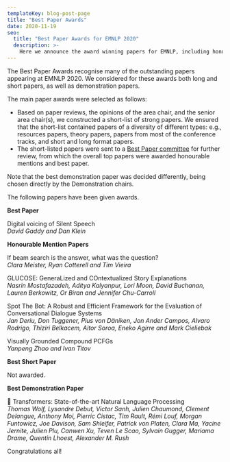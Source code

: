 ```yaml
---
templateKey: blog-post-page
title: "Best Paper Awards"
date: 2020-11-19
seo:
  title: "Best Paper Awards for EMNLP 2020"
  description: >- 
    Here we announce the award winning papers for EMNLP, including honorable mentions and best demonstration paper. 
---
```


The Best Paper Awards recognise many of the outstanding papers appearing at
EMNLP 2020. We considered for these awards both long and short papers, as well
as demonstration papers.

The main paper awards were selected as follows:
 - Based on paper reviews, the opinions of the area chair, and the senior area
   chair(s), we constructed a short-list of strong papers. We ensured
   that the short-list contained papers of a diversity of different types:
   e.g., resources papers, theory papers, papers from most of the conference tracks, 
   and short and long format papers.
 - The short-listed papers were sent to a [Best Paper committee](https://2020.emnlp.org/organizers/best-paper-committee) 
   for further review, from which the overall top papers were awarded honourable mentions
   and best paper.
    
Note that the best demonstration paper was decided differently, being chosen directly by the Demonstration chairs.

The following papers have been given awards.

**Best Paper**

Digital voicing of Silent Speech  
*David Gaddy and Dan Klein*

**Honourable Mention Papers**

If beam search is the answer, what was the question?  
*Clara Meister, Ryan Cotterell and Tim Vieira*

GLUCOSE: GeneraLized and COntextualized Story Explanations  
*Nasrin Mostafazadeh, Aditya Kalyanpur, Lori Moon, David Buchanan, Lauren Berkowitz, Or Biran and Jennifer Chu-Carroll*

Spot The Bot: A Robust and Efficient Framework for the Evaluation of Conversational Dialogue Systems  
*Jan Deriu, Don Tuggener, Pius von Däniken, Jon Ander Campos, Alvaro Rodrigo, Thiziri Belkacem, Aitor Soroa, Eneko Agirre and Mark Cieliebak*

Visually Grounded Compound PCFGs  
*Yanpeng Zhao and Ivan Titov*

**Best Short Paper**

Not awarded.

**Best Demonstration Paper**

 🤗 Transformers: State-of-the-art Natural Language Processing  
*Thomas Wolf, Lysandre Debut, Victor Sanh, Julien Chaumond, Clement Delangue, Anthony Moi, Pierric Cistac, Tim Rault, Rémi Louf, Morgan Funtowicz, Joe Davison, Sam Shleifer, Patrick von Platen, Clara Ma, Yacine Jernite, Julien Plu, Canwen Xu, Teven Le Scao, Sylvain Gugger, Mariama Drame, Quentin Lhoest, Alexander M. Rush*


Congratulations all! 
